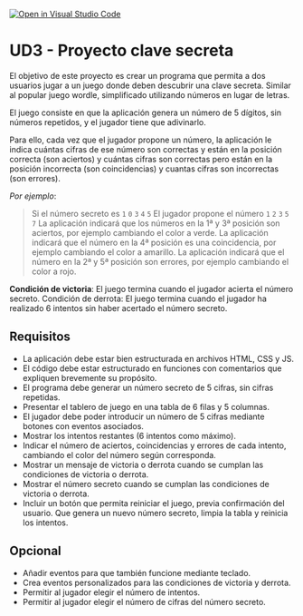 [![Open in Visual Studio Code](https://classroom.github.com/assets/open-in-vscode-718a45dd9cf7e7f842a935f5ebbe5719a5e09af4491e668f4dbf3b35d5cca122.svg)](https://classroom.github.com/online_ide?assignment_repo_id=12455341&assignment_repo_type=AssignmentRepo)

# UD3 - Proyecto clave secreta
El objetivo de este proyecto es crear un programa que permita a dos usuarios jugar a un juego donde deben descubrir una clave secreta. Similar al popular juego wordle, simplificado utilizando números en lugar de letras.

El juego consiste en que la aplicación genera un número de 5 dígitos, sin números repetidos, y el jugador tiene que adivinarlo.

Para ello, cada vez que el jugador propone un número, la aplicación le indica cuántas cifras de ese número son correctas y están en la posición correcta (son aciertos) y cuántas cifras son correctas pero están en la posición incorrecta (son coincidencias) y cuantas cifras son incorrectas (son errores).

_Por ejemplo_:

> Si el número secreto es `1` `0` `3` `4` `5`
> El jugador propone el número `1` `2` `3` `5` `7`
> La aplicación indicará que los números en la 1ª y 3ª posición son aciertos, por ejemplo cambiando el color a verde.
> La aplicación indicará que el número en la 4ª posición es una coincidencia, por ejemplo cambiando el color a amarillo.
> La aplicación indicará que el número en la 2ª y 5ª posición son errores, por ejemplo cambiando el color a rojo.

__Condición de victoria__: El juego termina cuando el jugador acierta el número secreto. Condición de derrota: El juego termina cuando el jugador ha realizado 6 intentos sin haber acertado el número secreto.

## Requisitos
- La aplicación debe estar bien estructurada en archivos HTML, CSS y JS.
- El código debe estar estructurado en funciones con comentarios que expliquen brevemente su propósito.
- El programa debe generar un número secreto de 5 cifras, sin cifras repetidas.
- Presentar el tablero de juego en una tabla de 6 filas y 5 columnas.
- El jugador debe poder introducir un número de 5 cifras mediante botones con eventos asociados.
- Mostrar los intentos restantes (6 intentos como máximo).
- Indicar el número de aciertos, coincidencias y errores de cada intento, cambiando el color del número según corresponda.
- Mostrar un mensaje de victoria o derrota cuando se cumplan las condiciones de victoria o derrota.
- Mostrar el número secreto cuando se cumplan las condiciones de victoria o derrota.
- Incluir un botón que permita reiniciar el juego, previa confirmación del usuario. Que genera un nuevo número secreto, limpia la tabla y reinicia los intentos.

## Opcional
- Añadir eventos para que también funcione mediante teclado.
- Crea eventos personalizados para las condiciones de victoria y derrota.
- Permitir al jugador elegir el número de intentos.
- Permitir al jugador elegir el número de cifras del número secreto.

